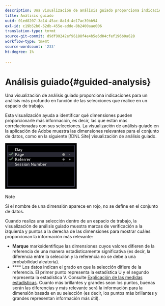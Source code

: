 ```yaml
---
description: Una visualización de análisis guiado proporciona indicaciones para un análisis más profundo en función de las selecciones que realice en un espacio de trabajo.
title: Análisis guiado
uuid: 01ed8207-3a14-45ac-8a1d-4e17ac39bb94
exl-id: c19b52b6-52db-455e-adde-8b2400aae006
translation-type: tm+mt
source-git-commit: d9df90242ef96188f4e4b5e6d04cfef196b0a628
workflow-type: tm+mt
source-wordcount: '233'
ht-degree: 1%

---
```


# Análisis guiado{#guided-analysis}

Una visualización de análisis guiado proporciona indicaciones para un análisis más profundo en función de las selecciones que realice en un espacio de trabajo.

Esta visualización ayuda a identificar qué dimensiones pueden proporcionarle más información, es decir, las que están más correlacionadas con sus selecciones. La visualización de análisis guiado en la aplicación de Adobe muestra las dimensiones relevantes para el conjunto de datos, como en la siguiente [!DNL Site] visualización de análisis guiado.

![](assets/vis_GuidedAnalysis.png)

>[!NOTE]
>
>Si el nombre de una dimensión aparece en rojo, no se define en el conjunto de datos.

Cuando realiza una selección dentro de un espacio de trabajo, la visualización de análisis guiado muestra marcas de verificación a la izquierda y puntos a la derecha de las dimensiones para mostrar cuáles proporcionan la información más relevante:

* **Marque** marksidentifique las dimensiones cuyos valores difieren de la referencia de una manera estadísticamente significativa (es decir, la diferencia entre la selección y la referencia no se debe a una probabilidad aleatoria).
* **** Los datos indican el grado en que la selección difiere de la referencia. El primer punto representa la estadística U y el segundo representa la estadística V. Consulte [Explicación de las medidas estadísticas](../../../../home/c-get-started/c-analysis-vis/c-guided-analysis/c-stat-measures.md#concept-ba2c7f417f384dc0a3438fcb6e268708). Cuanto más brillantes y grandes sean los puntos, buenas serán las diferencias y más relevante será la información para la dimensión basada en su selección (es decir, los puntos más brillantes y grandes representan información más útil).
